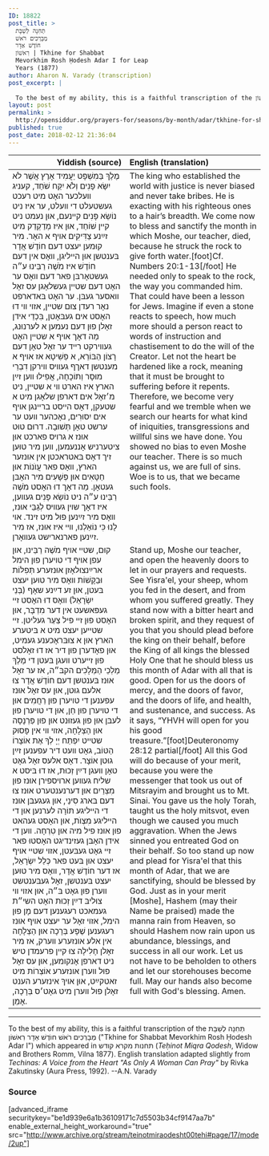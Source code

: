 ```yaml
---
ID: 18822
post_title: >
  תְּחִנָה לְשַׁבָּת
  מְבָרְכִים רֹאשׁ
  חוֹדֶשׁ אַדָר
  רִאשׁוֹן | Tkhine for Shabbat
  Mevorkhim Rosh Ḥodesh Adar I for Leap
  Years (1877)
author: Aharon N. Varady (transcription)
post_excerpt: |
  
  To the best of my ability, this is a faithful transcription of the תְּחִנָה לְשַׁבָּת מְבָרְכִים רֹאשׁ חוֺדֶשׁ אַדָר רִאשׁוֹן ("Tkhine for Shabbat Mevorkhim Rosh Ḥodesh Adar I") which appeared in תחנות מקרא קודש (<em>Teḥinot Miqra Qodesh</em>, Widow and Brothers Romm, Vilna 1877). English translation adapted slightly from <em>Techinas: A Voice from the Heart "As Only A Woman Can Pray"</em> by Rivka Zakutinsky (Aura Press, 1992). --A.N. Varady
layout: post
permalink: >
  http://opensiddur.org/prayers-for/seasons/by-month/adar/tkhine-for-shabbat-mevorkhim-rosh-hodesh-adar-alef/
published: true
post_date: 2018-02-12 21:36:04
---
```

<table style="margin-left: auto;margin-right: auto;" class="draggable">
<thead><tr><th id="x" style="text-align: right;">Yiddish (source)</th><th style="text-align: left;">English (translation)</th></tr></thead>
<tbody>
<tr>
<td style="vertical-align:top;" width="46%">
<div class="yiddish"><span lang="he">
מֶלֶךְ בַּמִשְׁפָּט יַעֲמִיד אָרֶץ אֲשֶׁר לֹא יִשָּׂא פָנִים וְלֹא יִקַּח שֹׁחַד, קעניג װעלכער האָט מיט רעכט געשטעלט די װעלט, ער איז ניט נוֹשֵׂא פָּנִים קײנעם, אוּן נעמט ניט קײן שׁוֹחַד, אוּן איז מְדַקְדֵק מיט זײַנע צַדִּיקִים אױף א האָר. מיר קוּמען יעצט דעם חוֹדֶשׁ אֲדָר בּענטשן אוּן הײליגן, װאָס אין דעם חוֹדֶשׁ איז מֹשֶׁה רַבֵּינוּ ע״ה געשטאָרבּן פאר דעם װאָס ער האָט דעם שטײן געשלאָגן עס זאָל װאסער געבּן. ער האָט בּאדארפט נאָר רעדן צוּם שטײן, אזױ װי דוּ האָסט אים געבּאָטן, בִּכְדֵי אידן זאָלן פוּן דעם נעמען א לערנוּנג, מַה דאָך אױף א שטײן האָט געװירקט רײד ער זאָל טאָן דעם רָצוֹן הַבּוֹרֵא, א פְּשִׁיטָא אז אױף א מענטשן דאךף געװיס װירקן דִבְרֵי מוּסָר וְתוֹכָחָה, אֲפִילוּ װען זײַן הארץ איז הארט װי א שטײן, ניט מ׳זאָל אים דארפן שלאָגן מיט א שטעקן, דאָס הײסט ברײנגן אױף אים יִסוּרִים, נאָכהער װעט ער ערשט טאָן תְּשׁוּבָה. דרוּם טוּט אוּנז א גרױס פארכט אוּן ציטערניש אָננעמען, װען מיר טוּען זיך דאָס בּאטראכטן אין אוּנזער הארץ, װאָס פאר עֲוֺנוֹת אוּן חַטָּאִים אוּן פְּשָׁעִים מיר האָבּן געטאָן. מַה דאָך דוּ האָסט מֹשֶׁה רַבֵּינוּ ע״ה ניט נוֹשֵׂא פָּנִים געװען, איז דאָך שױן געװיס לְגַבֵּי אוּנז, װאָס מיר זײַנען פוּל מיט זינד. אױ לָנוּ כִּי נוֹאַלְנוּ, װײ איז אוּנז, אז מיר זײַנען פארנארישט געװאָרן.
</span></div></td>

<td style="vertical-align:top;" width="53%"><div class="english">
The king who established the world with justice is never biased and never take bribes. He is exacting with his righteous ones to a hair’s breadth. We come now to bless and sanctify the month in which Moshe, our teacher, died, because he struck the rock to give forth water.[foot]Cf. Numbers 20:1-13[/foot] He needed only to speak to the rock, the way you commanded him. That could have been a lesson for Jews. Imagine if even a stone reacts to speech, how much more should a person react to words of instruction and chastisement to do the will of the Creator. Let not the heart be hardened like a rock, meaning that it must be brought to suffering before it repents. Therefore, we become very fearful and we tremble when we search our hearts for what kind of iniquities, transgressions and willful sins we have done. You showed no bias to even Moshe our teacher. There is so much against us, we are full of sins. Woe is to us, that we became such fools.
</div></td>
</tr>


<tr>
<td style="vertical-align:top;" width="46%">
<div class="yiddish"><span lang="he">
קוּם, שטײ אױף מֹשֶׁה רַבֵּינוּ, אוּן עפן אױף די טױערן פוּן הימל ארײַנצוּלאָזן אוּנזערע תְּפִלּוֹת וּבַקָּשׁוֹת װאָס מיר טוּען יעצט בּעטן, אוּן זע דײַנע שאָף (בְּנֵי יִשְׂרָאֵל) װאָס דוּ האָסט זײ געפּאשעט אין דער מִדְבָּר, אוּן האָסט פוּן זײ פיל צַעַר געליטן. זײ שטײען יעצט מיט א בּיטערע הארץ אוּן א צוּבּראָכענע געמיט, אוּן פאָדערן פוּן דיר אז דוּ זאָלסט פוּן זײערט װעגן בּעטן די מֶלֶךְ מַלְכֵי הַמְּלָכִים הקבּ״ה, אז ער זאָל אוּנז בּענטשן דעם חוֹדֶשׁ אֲדָר צוּ אלעם גוּטן, אוּן עס זאָל אוּנז עפענען די טױערן פוּן רַחֲמִים אוּן די טױערן פוּן חֵן, אוּן די טױערן פוּן לעבּן אוּן פוּן געזוּנט אוּן פוּן פַּרְנָסָה אוּן הַצְלָחָה, אזױ װי אין פָּסוּק שטײט יִפְתַּח יְיָ לְךָ אֶת אוֹצָרוֹ הַטּוֹב, גאָט װעט דיר עפענען זײַן גוּטן אוֹצָר. דאָס אלעס זאָל גאָט טאָן װעגן דײַן זְכוּת, אז דוּ בּיסט א שליח געװען ארױספירן אוּנז פוּן מִצְרַיִם אוּן דערנענטערט אוּנז צוּ דעם בּארג סִינַי, אוּן געגעבּן אוּנז די הײליגע תּוֹרָה לערנען אוּן די הײליגע מִצְוֺת, אוּן האָסט געהאט פוּן אוּנז פיל מיה אוּן טִרְחָה. װען די אידן האָבּן געזינדיגט האָסטוּ פאר זײ גאָט געבּעטן, אזױ שטיי אױף יעצט אוּן בּעט פאר כְּלַל יִשְׂרָאֵל, אז דער חוֹדֶשׁ אֲדָר, װאָס מיר טוּען יעצט בּענטשן, זאָל געבּענטשט װערן פוּן גאָט בּ״ה, אוּן אזױ װי צוּליבּ דײַן זְכוּת האָט השי״ת געמאכט רעגענען דעם מָן פוּן הימל, אזױ זאָל ער יעצט אױף אוּנז רעגענען שֶׁפָע בְּרָכָה אוּן הַצְלָחָה אין אלע אונזערע װערק, אז מיר זאָלן חָלִילָה צוּ קײן פרעמדן טיש ניט דארפן אָנקומען, אוּן עס זאָל פוּל װערן אונזערע אוֹצְרוֹת מיט זאטקײַט, אוּן אױךְ אינזערע הענט זאָלן פוּל װערן מיט גאָט׳ס בְּרָכָה, אָמֵן.
</span></div></td>

<td style="vertical-align:top;" width="53%"><div class="english">
Stand up, Moshe our teacher, and open the heavenly doors to let in our prayers and requests. See Yisra'el, your sheep, whom you fed in the desert, and from whom you suffered greatly. They stand now with a bitter heart and broken spirit, and they request of you that you should plead before the king on their behalf, before the King of all kings the blessed Holy One that he should bless us this month of Adar with all that is good. Open for us the doors of mercy, and the doors of favor, and the doors of life, and health, and sustenance, and success. As it says, “YHVH will open for you his good treasure.”[foot]Deuteronomy 28:12 partial[/foot] All this God will do because of your merit, because you were the messenger that took us out of Mitsrayim and brought us to Mt. Sinai. You gave us the holy Torah, taught us the holy mitsvot, even though we caused you much aggravation. When the Jews sinned you entreated God on their behalf. So too stand up now and plead for Yisra'el that this month of Adar, that we are sanctifying, should be blessed by God. Just as in your merit [Moshe], Hashem (may their Name be praised) made the manna rain from Heaven, so should Hashem now rain upon us abundance, blessings, and success in all our work. Let us not have to be beholden to others and let our storehouses become full. May our hands also become full with God's blessing. Amen.
</div></td></tr>
</tbody></table>

<hr />

To the best of my ability, this is a faithful transcription of the תְּחִנָה לְשַׁבָּת מְבָרְכִים רֹאשׁ חוֺדֶשׁ אַדָר רִאשׁוֹן ("Tkhine for Shabbat Mevorkhim Rosh Ḥodesh Adar I") which appeared in תחנות מקרא קודש (<em>Teḥinot Miqra Qodesh</em>, Widow and Brothers Romm, Vilna 1877). English translation adapted slightly from <em>Techinas: A Voice from the Heart "As Only A Woman Can Pray"</em> by Rivka Zakutinsky (Aura Press, 1992). --A.N. Varady

<h3>Source</h3>

[advanced_iframe securitykey="be1d939e6a1b36109171c7d5503b34cf9147aa7b" enable_external_height_workaround="true" src="http://www.archive.org/stream/teinotmiraodesht00tehi#page/17/mode/2up"]